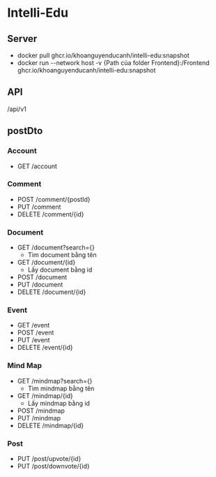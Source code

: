 # Intelli-Edu
## Server
- docker pull ghcr.io/khoanguyenducanh/intelli-edu:snapshot
- docker run --network host -v {Path của folder Frontend}:/Frontend ghcr.io/khoanguyenducanh/intelli-edu:snapshot
## API
/api/v1
## postDto
### Account
- GET  /account
### Comment
- POST /comment/{postId}
- PUT /comment
- DELETE /comment/{id}
### Document
- GET /document?search={}
	- Tìm document bằng tên
- GET /document/{id}
	- Lấy document bằng id
- POST /document
- PUT /document
- DELETE /document/{id}
### Event
- GET /event
- POST /event
- PUT /event
- DELETE /event/{id}
### Mind Map
- GET /mindmap?search={}
	- Tìm mindmap bằng tên
- GET /mindmap/{id}
	- Lấy mindmap bằng id
- POST /mindmap
- PUT /mindmap
- DELETE /mindmap/{id}
### Post
- PUT /post/upvote/{id}
- PUT /post/downvote/{id}